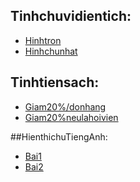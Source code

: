 ## Tinhchuvidientich:
- [Hinhtron](https://www.jdoodle.com/embed/v0/5ycp)
- [Hinhchunhat](https://www.jdoodle.com/embed/v0/5vYX)

## Tinhtiensach:
- [Giam20%/donhang](https://www.jdoodle.com/embed/v0/5yIc)
- [Giam20%neulahoivien](https://www.jdoodle.com/embed/v0/5yIB)

##HienthichuTiengAnh:
- [Bai1]()
- [Bai2](https://www.jdoodle.com/embed/v0/5F3p)
